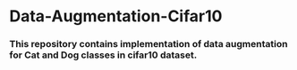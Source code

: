 # Data-Augmentation-Cifar10

### This repository contains implementation of data augmentation for Cat and Dog classes in cifar10 dataset.

